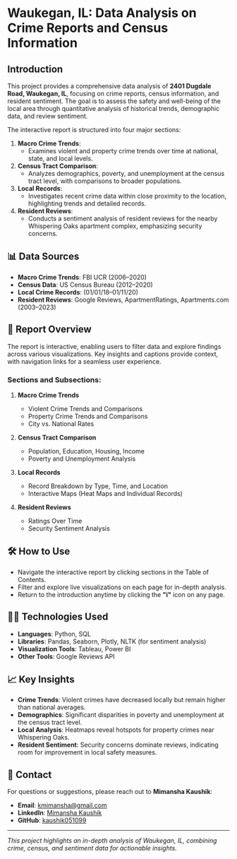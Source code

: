 # Waukegan, IL: Data Analysis on Crime Reports and Census Information

## Introduction  
This project provides a comprehensive data analysis of **2401 Dugdale Road, Waukegan, IL**, focusing on crime reports, census information, and resident sentiment. The goal is to assess the safety and well-being of the local area through quantitative analysis of historical trends, demographic data, and review sentiment.  

The interactive report is structured into four major sections:  

1. **Macro Crime Trends**:  
   - Examines violent and property crime trends over time at national, state, and local levels.  
2. **Census Tract Comparison**:  
   - Analyzes demographics, poverty, and unemployment at the census tract level, with comparisons to broader populations.  
3. **Local Records**:  
   - Investigates recent crime data within close proximity to the location, highlighting trends and detailed records.  
4. **Resident Reviews**:  
   - Conducts a sentiment analysis of resident reviews for the nearby Whispering Oaks apartment complex, emphasizing security concerns.  

## 📊 Data Sources  
- **Macro Crime Trends**: FBI UCR (2006–2020)  
- **Census Data**: US Census Bureau (2012–2020)  
- **Local Crime Records**: (01/01/18–01/11/20)  
- **Resident Reviews**: Google Reviews, ApartmentRatings, Apartments.com (2003–2023)  

## 📂 Report Overview  
The report is interactive, enabling users to filter data and explore findings across various visualizations. Key insights and captions provide context, with navigation links for a seamless user experience.  

### **Sections and Subsections**:  

1. **Macro Crime Trends**  
   - Violent Crime Trends and Comparisons  
   - Property Crime Trends and Comparisons  
   - City vs. National Rates  

2. **Census Tract Comparison**  
   - Population, Education, Housing, Income  
   - Poverty and Unemployment Analysis  

3. **Local Records**  
   - Record Breakdown by Type, Time, and Location  
   - Interactive Maps (Heat Maps and Individual Records)  

4. **Resident Reviews**  
   - Ratings Over Time  
   - Security Sentiment Analysis  

## 🛠️ How to Use  
- Navigate the interactive report by clicking sections in the Table of Contents.  
- Filter and explore live visualizations on each page for in-depth analysis.  
- Return to the introduction anytime by clicking the **"i"** icon on any page.  

## 🧑‍💻 Technologies Used  
- **Languages**: Python, SQL  
- **Libraries**: Pandas, Seaborn, Plotly, NLTK (for sentiment analysis)  
- **Visualization Tools**: Tableau, Power BI  
- **Other Tools**: Google Reviews API  

## 📈 Key Insights  
- **Crime Trends**: Violent crimes have decreased locally but remain higher than national averages.  
- **Demographics**: Significant disparities in poverty and unemployment at the census tract level.  
- **Local Analysis**: Heatmaps reveal hotspots for property crimes near Whispering Oaks.  
- **Resident Sentiment**: Security concerns dominate reviews, indicating room for improvement in local safety measures.  

## 📌 Contact  
For questions or suggestions, please reach out to **Mimansha Kaushik**:  
- **Email**: [kmimansha@gmail.com](mailto:kmimansha@gmail.com)  
- **LinkedIn**: [Mimansha Kaushik](http://www.linkedin.com/in/mimansha-kaushik)  
- **GitHub**: [kaushik051099](https://github.com/kaushik051099/projects.git)  

---
*This project highlights an in-depth analysis of Waukegan, IL, combining crime, census, and sentiment data for actionable insights.*  
